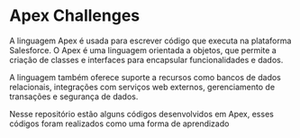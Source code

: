 # Apex Challenges
A linguagem Apex é usada para escrever código que executa na plataforma Salesforce.
O Apex é uma linguagem orientada a objetos, que permite a criação de classes e interfaces para encapsular funcionalidades e dados. 

A linguagem também oferece suporte a recursos como bancos de dados relacionais, integrações com serviços web externos, gerenciamento de transações e segurança de dados.

Nesse repositório estão alguns códigos desenvolvidos em Apex, esses códigos foram realizados como uma forma de aprendizado
